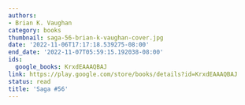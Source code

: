 ```yaml
---
authors:
- Brian K. Vaughan
category: books
thumbnail: saga-56-brian-k-vaughan-cover.jpg
date: '2022-11-06T17:17:18.539275-08:00'
end_date: '2022-11-07T05:59:15.192038-08:00'
ids:
  google_books: KrxdEAAAQBAJ
link: https://play.google.com/store/books/details?id=KrxdEAAAQBAJ
status: read
title: 'Saga #56'
---
```

